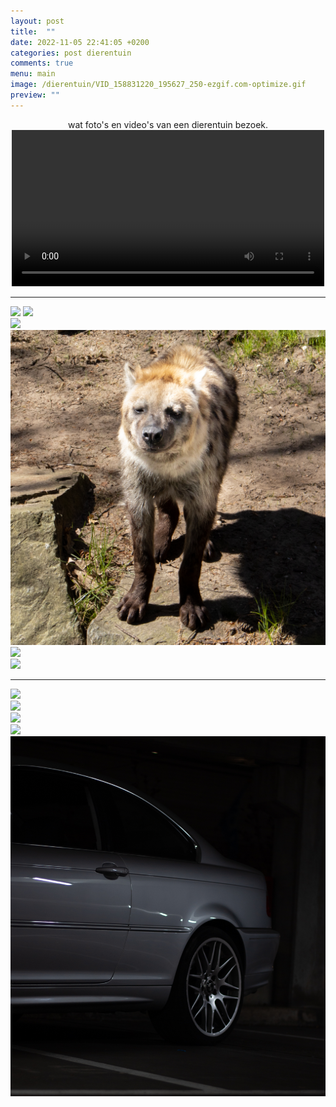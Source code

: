 ```yaml
---
layout: post
title:  ""
date: 2022-11-05 22:41:05 +0200
categories: post dierentuin
comments: true
menu: main
image: /dierentuin/VID_158831220_195627_250-ezgif.com-optimize.gif
preview: ""
---
```

<center>wat foto's en video's van een dierentuin bezoek.</center>

<center>
  <video controls preload="true" width="500">
    <source src="/assets/images/dierentuin/VID_158831220_195627_250.mp4" type="video/mp4">
  </video>
</center>

---

![](/assets/images/dierentuin/IMG_0374.jpg)
![](/assets/images/dierentuin/IMG_0475.jpg)  
![](/assets/images/dierentuin/IMG_0207.jpg)  
![](/assets/images/dierentuin/IMG_0168.jpg)  
![](/assets/images/dierentuin/IMG_0682.jpg)  
![](/assets/images/dierentuin/IMG_0483.jpg)  

---

![](/assets/images/dierentuin/_MG_5793.jpg)  
![](/assets/images/dierentuin/_MG_5703.jpg)  
![](/assets/images/dierentuin/_MG_5709.jpg)  
![](/assets/images/dierentuin/_MG_5765.jpg)  
![](/assets/images/dierentuin/_MG_5775.jpg)  
